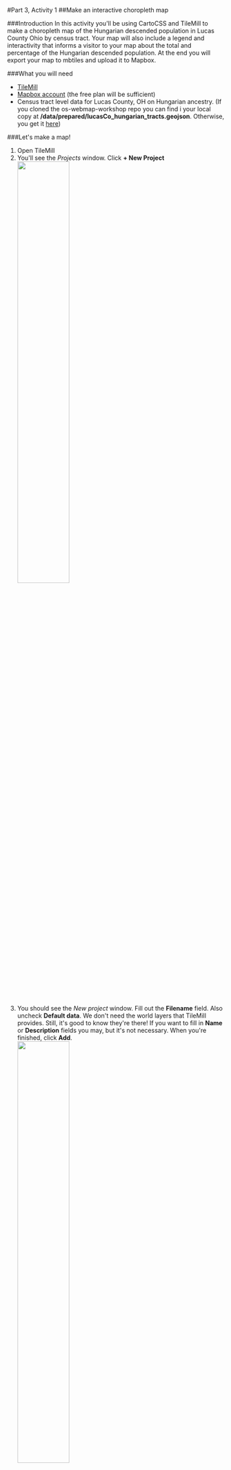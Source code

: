 #Part 3, Activity 1
##Make an interactive choropleth map

###Introduction
In this activity you'll be using CartoCSS and TileMill to make a choropleth map of the Hungarian descended population in Lucas County Ohio by census tract. Your map will also include a legend and interactivity that informs a visitor to your map about the total and percentage of the Hungarian descended population. At the end you will export your map to mbtiles and upload it to Mapbox.

###What you will need
- [TileMill](https://www.mapbox.com/tilemill/)
- [Mapbox account](https://www.mapbox.com/signup/) (the free plan will be sufficient)
- Census tract level data for Lucas County, OH on Hungarian ancestry. (If you cloned the os-webmap-workshop repo you can find i your local copy at **/data/prepared/lucasCo_hungarian_tracts.geojson**. Otherwise, you get it [here](https://raw.githubusercontent.com/maptastik/os-webmap-workshop/gh-pages/data/prepared/lucasCo_hungarian_tracts.geojson))

###Let's make a map!
1. Open TileMill
2. You'll see the *Projects* window. Click  **+ New Project**<br /><img src="https://maptastik.github.com/os-webmap-workshop/images/tm-projects1.png" width=50% />
3. You should see the *New project* window. Fill out the **Filename** field. Also uncheck **Default data**. We don't need the world layers that TileMill provides. Still, it's good to know they're there! If you want to fill in **Name** or **Description** fields you may, but it's not necessary. When you're finished, click **Add**.<br /><img src="https://maptastik.github.com/os-webmap-workshop/images/tm-projects2.png" width=50% />
4. In the *Projects* window, select the project you just made.
5. TileMill will open up your project. It has by default added a light blue background to your project. That's not a layer of data! It's just a style for the space you'll be putting your data into!<br /><img src="https://maptastik.github.com/os-webmap-workshop/images/tm-map1.png" width=50% />
6. Go ahead and just delete the default CartoCSS:<br/>`Map {
  background-color: #b8dee6;
}`
7. You should see a gridded background. That means you have no actual background anymore. That's good! It will allow us to eventually add our map on top of other maps.
8. Let's add our data. In the bottom-left corner of your window you should see a vertical stack of four buttons. Each one opens up a lot of TileMill's functionality, but we're most concerned with getting our data into TileMill. As such, click the bottom-most button.<br /><img src="https://maptastik.github.com/os-webmap-workshop/images/tm-map2.png" width=100% />
9. This will open up a little *Layers* window. Since we haven't added anything to our project, there aren't any layers shown. Let's change that! Click **+ Add Layer** <br /><img src="https://maptastik.github.com/os-webmap-workshop/images/tm-map3.png" width=100% />
10. You should see the *Add Layer* window. Fill in the **ID** field with a short name for the layer. You can name it whatever you want, but it's helpful to name your layer something that describes what it is. (I opted for *tracts*). Select lucasCo_hungarian_tracts.geojson dataset wherever you have it saved. Leave everything else as it is and click **Save &amp; Style**<br /><img src="https://maptastik.github.com/os-webmap-workshop/images/tm-map3.png" width=50% />
